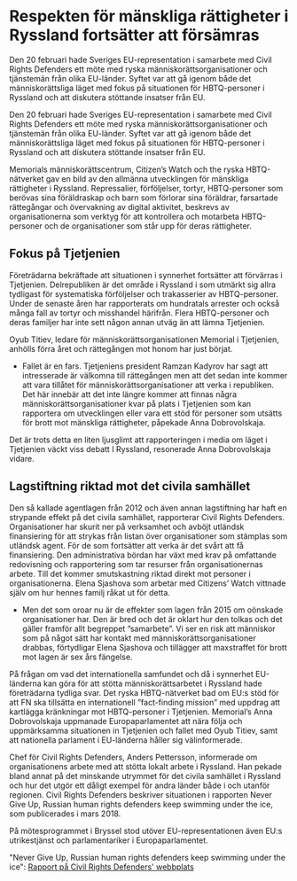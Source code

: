 # Respekten för mänskliga rättigheter i Ryssland fortsätter att försämras

Den 20 februari hade Sveriges EU-representation i samarbete med Civil Rights Defenders ett möte med ryska människorättsorganisationer och tjänstemän från olika EU-länder. Syftet var att gå igenom både det människorättsliga läget med fokus på situationen för HBTQ-personer i Ryssland och att diskutera stöttande insatser från EU.

Den 20 februari hade Sveriges EU-representation i samarbete med Civil Rights Defenders ett möte med ryska människorättsorganisationer och tjänstemän från olika EU-länder. Syftet var att gå igenom både det människorättsliga läget med fokus på situationen för HBTQ-personer i Ryssland och att diskutera stöttande insatser från EU.

Memorials människorättscentrum, Citizen’s Watch och the ryska HBTQ-nätverket gav en bild av den allmänna utvecklingen för mänskliga rättigheter i Ryssland. Repressalier, förföljelser, tortyr, HBTQ-personer som berövas sina föräldraskap och barn som förlorar sina föräldrar, farsartade rättegångar och övervakning av digital aktivitet, beskrevs av organisationerna som verktyg för att kontrollera och motarbeta HBTQ-personer och de organisationer som står upp för deras rättigheter.

## Fokus på Tjetjenien

Företrädarna bekräftade att situationen i synnerhet fortsätter att förvärras i Tjetjenien. Delrepubliken är det område i Ryssland i som utmärkt sig allra tydligast för systematiska förföljelser och trakasserier av HBTQ-personer. Under de senaste åren har rapporterats om hundratals arrester och också många fall av tortyr och misshandel härifrån. Flera HBTQ-personer och deras familjer har inte sett någon annan utväg än att lämna Tjetjenien.

Oyub Titiev, ledare för människorättsorganisationen Memorial i Tjetjenien, anhölls förra året och rättegången mot honom har just börjat.

- Fallet är en fars. Tjetjeniens president Ramzan Kadyrov har sagt att intresserade är välkomna till rättegången men att det sedan inte kommer att vara tillåtet för människorättsorganisationer att verka i republiken. Det här innebär att det inte längre kommer att finnas några människorättsorganisationer kvar på plats i Tjetjenien som kan rapportera om utvecklingen eller vara ett stöd för personer som utsätts för brott mot mänskliga rättigheter, påpekade Anna Dobrovolskaja.

Det är trots detta en liten ljusglimt att rapporteringen i media om läget i Tjetjenien väckt viss debatt I Ryssland, resonerade Anna Dobrovolskaja vidare.

## Lagstiftning riktad mot det civila samhället

Den så kallade agentlagen från 2012 och även annan lagstiftning har haft en strypande effekt på det civila samhället, rapporterar Civil Rights Defenders. Organisationer har skurit ner på verksamhet och avböjt utländsk finansiering för att strykas från listan över organisationer som stämplas som utländsk agent. För de som fortsätter att verka är det svårt att få finansiering. Den administrativa bördan har växt med krav på omfattande redovisning och rapportering som tar resurser från organisationernas arbete. Till det kommer smutskastning riktad direkt mot personer i organisationerna. Elena Sjashova som arbetar med Citizens’ Watch vittnade själv om hur hennes familj råkat ut för detta.

- Men det som oroar nu är de effekter som lagen från 2015 om oönskade organisationer har. Den är bred och det är oklart hur den tolkas och det gäller framför allt begreppet ”samarbete”. Vi ser en risk att människor som på något sätt har kontakt med människorättsorganisationer drabbas, förtydligar Elena Sjashova och tillägger att maxstraffet för brott mot lagen är sex års fängelse.

På frågan om vad det internationella samfundet och då i synnerhet EU-länderna kan göra för att stötta människorättsarbetet i Ryssland hade företrädarna tydliga svar. Det ryska HBTQ-nätverket bad om EU:s stöd för att FN ska tillsätta en internationell ”fact-finding mission” med uppdrag att kartlägga kränkningar mot HBTQ-personer i Tjetjenien. Memorial’s Anna Dobrovolskaja uppmanade Europaparlamentet att nära följa och uppmärksamma situationen in Tjetjenien och fallet med Oyub Titiev, samt att nationella parlament i EU-länderna håller sig välinformerade.

Chef för Civil Rights Defenders, Anders Pettersson, informerade om organisationens arbete med att stötta lokalt arbete i Ryssland. Han pekade bland annat på det minskande utrymmet för det civila samhället i Ryssland och hur det utgör ett dåligt exempel för andra länder både i och utanför regionen. Civil Rights Defenders beskriver situationen i rapporten Never Give Up, Russian human rights defenders keep swimming under the ice, som publicerades i mars 2018.

På mötesprogrammet i Bryssel stod utöver EU-representationen även EU:s utrikestjänst och parlamentariker i Europaparlamentet.


"Never Give Up, Russian human rights defenders keep swimming under the ice":
[Rapport på Civil Rights Defenders' webbplats](https://crd.org/sv/2018/03/12/never-give-up-russian-human-rights-defenders-keep-swimming-under-the-ice-2/)
